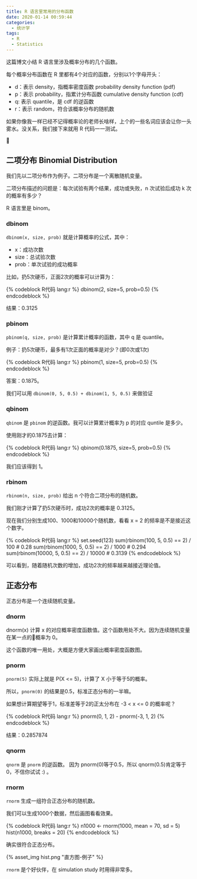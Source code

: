 ```yaml
---
title: R 语言里常用的分布函数
date: 2020-01-14 00:59:44
categories:
  - 统计学
tags:
  - R
  - Statistics
---
```


这篇博文小结 R 语言里涉及概率分布的几个函数。

每个概率分布函数在 R 里都有4个对应的函数，分别以1个字母开头：

- d：表示 density，指概率密度函数 probability density function (pdf)
- p：表示 probability，指累计分布函数 cumulative density function (cdf)
- q: 表示 quantile，是 cdf 的逆函数
- r：表示 random，符合该概率分布的随机数

如果你像我一样已经不记得概率论的老师长啥样，上个的一些名词应该会让你一头雾水。没关系，我们接下来就用 R 代码一一测试。

<!-- more -->

## 二项分布 Binomial Distribution

我们先以二项分布作为例子。二项分布是一个离散随机变量。

二项分布描述的问题是：每次试验有两个结果，成功或失败，n 次试验后成功 k 次的概率有多少？

R 语言里是 binom。

### dbinom

`dbinom(x, size, prob)` 就是计算概率的公式，其中：
- x：成功次数
- size：总试验次数
- prob：单次试验的成功概率

比如，扔5次硬币，正面2次的概率可以计算为：

{% codeblock R代码 lang:r %}
dbinom(2, size=5, prob=0.5) 
{% endcodeblock %}

结果：0.3125

### pbinom

`pbinom(q, size, prob)` 是计算累计概率的函数，其中 q 是 quantile。

例子：扔5次硬币，最多有1次正面的概率是对少？(即0次或1次)

{% codeblock R代码 lang:r %}
pbinom(1, size=5, prob=0.5) 
{% endcodeblock %}

答案：0.1875。

我们可以用 `dbinom(0, 5, 0.5) + dbinom(1, 5, 0.5)` 来做验证


### qbinom

`qbinom` 是 `pbinom` 的逆函数。我可以计算累计概率为 p 的对应 quntile 是多少。

使用刚才的0.1875去计算：

{% codeblock R代码 lang:r %}
qbinom(0.1875, size=5, prob=0.5) 
{% endcodeblock %}

我们应该得到 1。

### rbinom

`rbinom(n, size, prob)` 给出 n 个符合二项分布的随机数。

我们刚才计算了扔5次硬币时，成功2次的概率是 0.3125。

现在我们分别生成100、1000和10000个随机数，看看 x = 2 的频率是不是接近这个数字。

{% codeblock R代码 lang:r %}
set.seed(123)
sum(rbinom(100, 5, 0.5) == 2) / 100  # 0.28
sum(rbinom(1000, 5, 0.5) == 2) / 1000   # 0.294
sum(rbinom(10000, 5, 0.5) == 2) / 10000  # 0.3139
{% endcodeblock %}

可以看到，随着随机次数的增加，成功2次的频率越来越接近理论值。


## 正态分布

正态分布是一个连续随机变量。

### dnorm

dnorm(x) 计算 x 的对应概率密度函数值。这个函数用处不大。因为连续随机变量在某一点的概率为 0。

这个函数的唯一用处，大概是方便大家画出概率密度函数图。

### pnorm

`pnorm(5)` 实际上就是  P(X <= 5)，计算了 X 小于等于5的概率。

所以，`pnorm(0)` 的结果是0.5，标准正态分布的一半嘛。

如果想计算期望等于1，标准差等于2的正太分布在 -3 < x <= 0 的概率呢？

{% codeblock R代码 lang:r %}
pnorm(0, 1, 2) - pnorm(-3, 1, 2)
{% endcodeblock %}

结果：0.2857874

### qnorm

`qnorm` 是 `pnorm` 的逆函数。
因为 pnorm(0)等于0.5，所以 qnorm(0.5)肯定等于0，不信你试试 :) 。

### rnorm

`rnorm` 生成一组符合正态分布的随机数。

我们可以生成1000个数据，然后画图看看效果。

{% codeblock R代码 lang:r %}
n1000 <- rnorm(1000, mean = 70, sd = 5)
hist(n1000, breaks = 20)
{% endcodeblock %}

确实很符合正态分布。

{% asset_img hist.png "直方图-例子" %}

`rnorm` 是个好伙伴，在 simulation study 时用得非常多。

